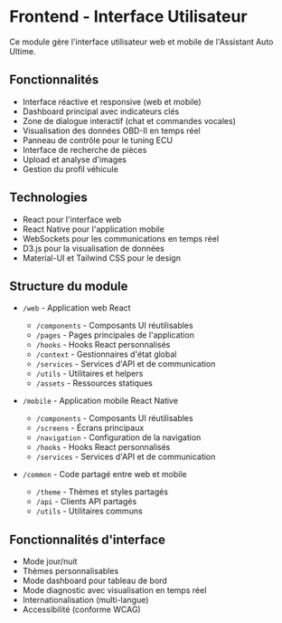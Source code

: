 # Frontend - Interface Utilisateur

Ce module gère l'interface utilisateur web et mobile de l'Assistant Auto Ultime.

## Fonctionnalités
- Interface réactive et responsive (web et mobile)
- Dashboard principal avec indicateurs clés
- Zone de dialogue interactif (chat et commandes vocales)
- Visualisation des données OBD-II en temps réel
- Panneau de contrôle pour le tuning ECU
- Interface de recherche de pièces
- Upload et analyse d'images
- Gestion du profil véhicule

## Technologies
- React pour l'interface web
- React Native pour l'application mobile
- WebSockets pour les communications en temps réel
- D3.js pour la visualisation de données
- Material-UI et Tailwind CSS pour le design

## Structure du module
- `/web` - Application web React
  - `/components` - Composants UI réutilisables
  - `/pages` - Pages principales de l'application
  - `/hooks` - Hooks React personnalisés
  - `/context` - Gestionnaires d'état global
  - `/services` - Services d'API et de communication
  - `/utils` - Utilitaires et helpers
  - `/assets` - Ressources statiques

- `/mobile` - Application mobile React Native
  - `/components` - Composants UI réutilisables
  - `/screens` - Écrans principaux
  - `/navigation` - Configuration de la navigation
  - `/hooks` - Hooks React personnalisés
  - `/services` - Services d'API et de communication

- `/common` - Code partagé entre web et mobile
  - `/theme` - Thèmes et styles partagés
  - `/api` - Clients API partagés
  - `/utils` - Utilitaires communs

## Fonctionnalités d'interface
- Mode jour/nuit
- Thèmes personnalisables
- Mode dashboard pour tableau de bord
- Mode diagnostic avec visualisation en temps réel
- Internationalisation (multi-langue)
- Accessibilité (conforme WCAG)